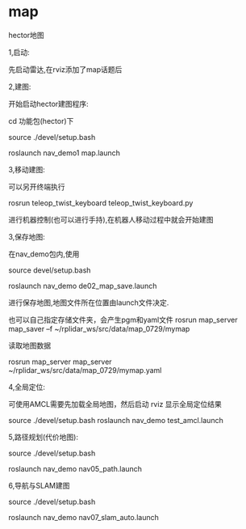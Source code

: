 # map
hector地图

1,启动:

先启动雷达,在rviz添加了map话题后

2,建图:

开始启动hector建图程序:

cd 功能包(hector)下 

source ./devel/setup.bash 

roslaunch nav_demo1 map.launch

3,移动建图:

可以另开终端执行

rosrun teleop_twist_keyboard teleop_twist_keyboard.py

进行机器控制(也可以进行手持),在机器人移动过程中就会开始建图

3,保存地图:

在nav_demo包内,使用

source devel/setup.bash

roslaunch nav_demo de02_map_save.launch

进行保存地图,地图文件所在位置由launch文件决定.

也可以自己指定存储文件夹，会产生pgm和yaml文件
rosrun map_server map_saver –f ~/rplidar_ws/src/data/map_0729/mymap

读取地图数据

rosrun map_server map_server  ~/rplidar_ws/src/data/map_0729/mymap.yaml

4,全局定位:

可使用AMCL需要先加载全局地图，然后启动 rviz 显示全局定位结果

source ./devel/setup.bash roslaunch nav_demo test_amcl.launch

5,路径规划(代价地图):

source ./devel/setup.bash

roslaunch nav_demo nav05_path.launch

6,导航与SLAM建图

source ./devel/setup.bash 

roslaunch nav_demo nav07_slam_auto.launch

